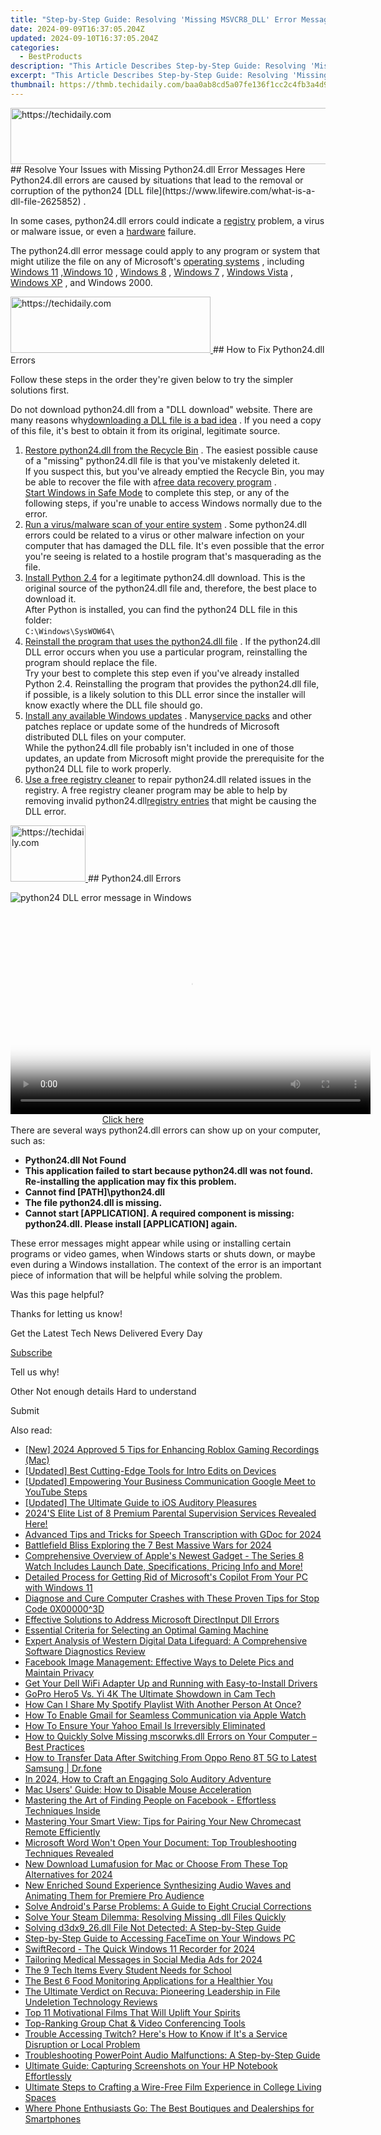 ```yaml
---
title: "Step-by-Step Guide: Resolving 'Missing MSVCR8_DLL' Error Messages Efficiently"
date: 2024-09-09T16:37:05.204Z
updated: 2024-09-10T16:37:05.204Z
categories:
  - BestProducts
description: "This Article Describes Step-by-Step Guide: Resolving 'Missing MSVCR8_DLL' Error Messages Efficiently"
excerpt: "This Article Describes Step-by-Step Guide: Resolving 'Missing MSVCR8_DLL' Error Messages Efficiently"
thumbnail: https://thmb.techidaily.com/baa0ab8cd5a07fe136f1cc2c4fb3a4d9f403c6961da236a4542ceaa49684d0f3.jpg
---
```


<!-- affiliate ads begin -->
<a href="https://ephamedtechinc.pxf.io/c/5597632/2123511/26400" target="_top" id="2123511">
  <img src="//a.impactradius-go.com/display-ad/26400-2123511" border="0" alt="https://techidaily.com" width="728" height="90"/>
</a>
<img height="0" width="0" src="https://ephamedtechinc.pxf.io/i/5597632/2123511/26400" style="position:absolute;visibility:hidden;" border="0" />
<!-- affiliate ads end -->
## Resolve Your Issues with Missing Python24.dll Error Messages Here
 Python24.dll errors are caused by situations that lead to the removal or corruption of the python24 [DLL file](https://www.lifewire.com/what-is-a-dll-file-2625852) .

 In some cases, python24.dll errors could indicate a [registry](https://www.lifewire.com/windows-registry-2625992) problem, a virus or malware issue, or even a [hardware](https://www.lifewire.com/computer-hardware-2625895) failure.

 The python24.dll error message could apply to any program or system that might utilize the file on any of Microsoft's [operating systems](https://www.lifewire.com/operating-systems-2625912) , including ​[Windows 11](https://www.lifewire.com/windows-11-5188930) ,[Windows 10](https://www.lifewire.com/windows-10-2626217) , [Windows 8](https://www.lifewire.com/windows-8-2626235) , [Windows 7](https://www.lifewire.com/windows-7-2626265) , [Windows Vista](https://www.lifewire.com/windows-vista-2626311) , [Windows XP](https://www.lifewire.com/windows-xp-2626354) , and Windows 2000.

<!-- affiliate ads begin -->
<a href="https://aligracehair.sjv.io/c/5597632/2115933/19272" target="_top" id="2115933">
  <img src="//a.impactradius-go.com/display-ad/19272-2115933" border="0" alt="https://techidaily.com" width="320" height="90"/>
</a>
<img height="0" width="0" src="https://aligracehair.sjv.io/i/5597632/2115933/19272" style="position:absolute;visibility:hidden;" border="0" />
<!-- affiliate ads end -->
## How to Fix Python24.dll Errors

 Follow these steps in the order they're given below to try the simpler solutions first.  

 Do not download python24.dll from a "DLL download" website. There are many reasons why[downloading a DLL file is a bad idea](https://www.lifewire.com/important-reasons-not-to-download-dll-files-2624455) . If you need a copy of this file, it's best to obtain it from its original, legitimate source.

1. [Restore python24.dll from the Recycle Bin](https://www.lifewire.com/how-to-restore-deleted-files-from-the-recycle-bin-2624515) . The easiest possible cause of a "missing" python24.dll file is that you've mistakenly deleted it.  
 If you suspect this, but you've already emptied the Recycle Bin, you may be able to recover the file with a[free data recovery program](https://www.lifewire.com/free-data-recovery-software-tools-2622893) .  
[Start Windows in Safe Mode](https://www.lifewire.com/how-do-i-start-windows-in-safe-mode-2624480) to complete this step, or any of the following steps, if you're unable to access Windows normally due to the error.
2. [Run a virus/malware scan of your entire system](https://www.lifewire.com/properly-scan-your-computer-for-viruses-and-other-malware-2624526) . Some python24.dll errors could be related to a virus or other malware infection on your computer that has damaged the DLL file. It's even possible that the error you're seeing is related to a hostile program that's masquerading as the file.
3. [Install Python 2.4](https://www.python.org/download/releases/2.4/) for a legitimate python24.dll download. This is the original source of the python24.dll file and, therefore, the best place to download it.  
 After Python is installed, you can find the python24 DLL file in this folder:  
 `C:\Windows\SysWOW64\`
4. [Reinstall the program that uses the python24.dll file](https://www.lifewire.com/what-is-the-proper-way-to-reinstall-a-software-program-2624478) . If the python24.dll DLL error occurs when you use a particular program, reinstalling the program should replace the file.  
 Try your best to complete this step even if you've already installed Python 2.4\. Reinstalling the program that provides the python24.dll file, if possible, is a likely solution to this DLL error since the installer will know exactly where the DLL file should go.
5. [Install any available Windows updates](https://www.lifewire.com/how-to-check-for-install-windows-updates-2624596) . Many[service packs](https://www.lifewire.com/what-is-a-service-pack-2626010) and other patches replace or update some of the hundreds of Microsoft distributed DLL files on your computer.  
 While the python24.dll file probably isn't included in one of those updates, an update from Microsoft might provide the prerequisite for the python24 DLL file to work properly.
6. [Use a free registry cleaner](https://www.lifewire.com/free-registry-cleaners-2626176) to repair python24.dll related issues in the registry. A free registry cleaner program may be able to help by removing invalid python24.dll[registry entries](https://www.lifewire.com/what-is-a-registry-key-2625999) that might be causing the DLL error.

<!-- affiliate ads begin -->
<a href="https://aligracehair.sjv.io/c/5597632/2135349/19272" target="_top" id="2135349">
  <img src="//a.impactradius-go.com/display-ad/19272-2135349" border="0" alt="https://techidaily.com" width="120" height="90"/>
</a>
<img height="0" width="0" src="https://aligracehair.sjv.io/i/5597632/2135349/19272" style="position:absolute;visibility:hidden;" border="0" />
<!-- affiliate ads end -->
## Python24.dll Errors

![python24 DLL error message in Windows](https://www.lifewire.com/thmb/OvFy1XUAuSmEz2F3FkECZS3IrGk=/1500x0/filters:no_upscale():max_bytes(150000):strip_icc():format(webp)/python24-dll-error-message-5aafd2ffa9d4f90037de1bf6.png)

<!-- affiliate ads begin -->
<span id="1160850">
					<video width="576" height="324" style="cursor:pointer"
           poster="//a.impactradius-go.com/display-clicktoplayimage/1160850.png"
           onclick="if(!this.playClicked){this.play();this.setAttribute('controls',true);this.playClicked=true;}">
	   <source src="//a.impactradius-go.com/display-ad/14559-1160850">
	   <img src="//a.impactradius-go.com/display-clicktoplayimage/1160850.png" style="border: none; height: 100%; width: 100%; object-fit: contain">
	</video>
	<div style="width:360px;text-align:center"><a href="javascript:window.open(decodeURIComponent('https%3A%2F%2Fpropmoneyinc.pxf.io%2Fc%2F5597632%2F1160850%2F14559'), '_blank');void(0);">Click here</a></div>
</span>
<img height="0" width="0" src="https://imp.pxf.io/i/5597632/1160850/14559" style="position:absolute;visibility:hidden;" border="0" />
<!-- affiliate ads end -->
 There are several ways python24.dll errors can show up on your computer, such as:

* **Python24.dll Not Found**
* **This application failed to start because python24.dll was not found. Re-installing the application may fix this problem.**
* **Cannot find \[PATH\]\\python24.dll**
* **The file python24.dll is missing.**
* **Cannot start \[APPLICATION\]. A required component is missing: python24.dll. Please install \[APPLICATION\] again.**

 These error messages might appear while using or installing certain programs or video games, when Windows starts or shuts down, or maybe even during a Windows installation. The context of the error is an important piece of information that will be helpful while solving the problem.

Was this page helpful?

Thanks for letting us know!

 Get the Latest Tech News Delivered Every Day

[Subscribe](https://www.lifewire.com/#)

Tell us why!

 Other  Not enough details  Hard to understand

 Submit

<ins class="adsbygoogle"
     style="display:block"
     data-ad-format="autorelaxed"
     data-ad-client="ca-pub-7571918770474297"
     data-ad-slot="1223367746"></ins>



<ins class="adsbygoogle"
     style="display:block"
     data-ad-client="ca-pub-7571918770474297"
     data-ad-slot="8358498916"
     data-ad-format="auto"
     data-full-width-responsive="true"></ins>

<span class="atpl-alsoreadstyle">Also read:</span>
<div><ul>
<li><a href="https://desktop-recording.techidaily.com/new-2024-approved-5-tips-for-enhancing-roblox-gaming-recordings-mac/"><u>[New] 2024 Approved 5 Tips for Enhancing Roblox Gaming Recordings (Mac)</u></a></li>
<li><a href="https://extra-resources.techidaily.com/updated-best-cutting-edge-tools-for-intro-edits-on-devices/"><u>[Updated] Best Cutting-Edge Tools for Intro Edits on Devices</u></a></li>
<li><a href="https://youtube-webster.techidaily.com/ed-empowering-your-business-communication-google-meet-to-youtube-steps/"><u>[Updated] Empowering Your Business Communication Google Meet to YouTube Steps</u></a></li>
<li><a href="https://some-guidance.techidaily.com/updated-the-ultimate-guide-to-ios-auditory-pleasures/"><u>[Updated] The Ultimate Guide to iOS Auditory Pleasures</u></a></li>
<li><a href="https://tech-recovery.techidaily.com/1722862316820-2024s-elite-list-of-8-premium-parental-supervision-services-revealed-here/"><u>2024'S Elite List of 8 Premium Parental Supervision Services Revealed Here!</u></a></li>
<li><a href="https://fox-links.techidaily.com/advanced-tips-and-tricks-for-speech-transcription-with-gdoc-for-2024/"><u>Advanced Tips and Tricks for Speech Transcription with GDoc for 2024</u></a></li>
<li><a href="https://remote-screen-capture.techidaily.com/battlefield-bliss-exploring-the-7-best-massive-wars-for-2024/"><u>Battlefield Bliss Exploring the 7 Best Massive Wars for 2024</u></a></li>
<li><a href="https://tech-recovery.techidaily.com/comprehensive-overview-of-apples-newest-gadget-the-series-8-watch-includes-launch-date-specifications-pricing-info-and-more/"><u>Comprehensive Overview of Apple's Newest Gadget - The Series 8 Watch Includes Launch Date, Specifications, Pricing Info and More!</u></a></li>
<li><a href="https://tech-recovery.techidaily.com/detailed-process-for-getting-rid-of-microsofts-copilot-from-your-pc-with-windows-11/"><u>Detailed Process for Getting Rid of Microsoft's Copilot From Your PC with Windows 11</u></a></li>
<li><a href="https://tech-recovery.techidaily.com/diagnose-and-cure-computer-crashes-with-these-proven-tips-for-stop-code-0x000003d/"><u>Diagnose and Cure Computer Crashes with These Proven Tips for Stop Code 0X00000^3D</u></a></li>
<li><a href="https://tech-recovery.techidaily.com/effective-solutions-to-address-microsoft-directinput-dll-errors/"><u>Effective Solutions to Address Microsoft DirectInput Dll Errors</u></a></li>
<li><a href="https://tech-recovery.techidaily.com/essential-criteria-for-selecting-an-optimal-gaming-machine/"><u>Essential Criteria for Selecting an Optimal Gaming Machine</u></a></li>
<li><a href="https://tech-recovery.techidaily.com/1722863728169-expert-analysis-of-western-digital-data-lifeguard-a-comprehensive-software-diagnostics-review/"><u>Expert Analysis of Western Digital Data Lifeguard: A Comprehensive Software Diagnostics Review</u></a></li>
<li><a href="https://tech-recovery.techidaily.com/facebook-image-management-effective-ways-to-delete-pics-and-maintain-privacy/"><u>Facebook Image Management: Effective Ways to Delete Pics and Maintain Privacy</u></a></li>
<li><a href="https://win-dash.techidaily.com/get-your-dell-wifi-adapter-up-and-running-with-easy-to-install-drivers/"><u>Get Your Dell WiFi Adapter Up and Running with Easy-to-Install Drivers</u></a></li>
<li><a href="https://vp-tips.techidaily.com/gopro-hero5-vs-yi-4k-the-ultimate-showdown-in-cam-tech/"><u>GoPro Hero5 Vs. Yi 4K The Ultimate Showdown in Cam Tech</u></a></li>
<li><a href="https://tech-recovery.techidaily.com/how-can-i-share-my-spotify-playlist-with-another-person-at-once/"><u>How Can I Share My Spotify Playlist With Another Person At Once?</u></a></li>
<li><a href="https://tech-recovery.techidaily.com/how-to-enable-gmail-for-seamless-communication-via-apple-watch/"><u>How To Enable Gmail for Seamless Communication via Apple Watch</u></a></li>
<li><a href="https://tech-recovery.techidaily.com/how-to-ensure-your-yahoo-email-is-irreversibly-eliminated/"><u>How To Ensure Your Yahoo Email Is Irreversibly Eliminated</u></a></li>
<li><a href="https://tech-recovery.techidaily.com/how-to-quickly-solve-missing-mscorwksdll-errors-on-your-computer-best-practices/"><u>How to Quickly Solve Missing mscorwks.dll Errors on Your Computer – Best Practices</u></a></li>
<li><a href="https://android-transfer.techidaily.com/how-to-transfer-data-after-switching-from-oppo-reno-8t-5g-to-latest-samsung-drfone-by-drfone-transfer-from-android-transfer-from-android/"><u>How to Transfer Data After Switching From Oppo Reno 8T 5G to Latest Samsung | Dr.fone</u></a></li>
<li><a href="https://fox-http.techidaily.com/in-2024-how-to-craft-an-engaging-solo-auditory-adventure/"><u>In 2024, How to Craft an Engaging Solo Auditory Adventure</u></a></li>
<li><a href="https://tech-recovery.techidaily.com/mac-users-guide-how-to-disable-mouse-acceleration/"><u>Mac Users' Guide: How to Disable Mouse Acceleration</u></a></li>
<li><a href="https://tech-recovery.techidaily.com/mastering-the-art-of-finding-people-on-facebook-effortless-techniques-inside/"><u>Mastering the Art of Finding People on Facebook - Effortless Techniques Inside</u></a></li>
<li><a href="https://tech-recovery.techidaily.com/mastering-your-smart-view-tips-for-pairing-your-new-chromecast-remote-efficiently/"><u>Mastering Your Smart View: Tips for Pairing Your New Chromecast Remote Efficiently</u></a></li>
<li><a href="https://tech-recovery.techidaily.com/microsoft-word-wont-open-your-document-top-troubleshooting-techniques-revealed/"><u>Microsoft Word Won't Open Your Document: Top Troubleshooting Techniques Revealed</u></a></li>
<li><a href="https://smart-video-editing.techidaily.com/new-download-lumafusion-for-mac-or-choose-from-these-top-alternatives-for-2024/"><u>New Download Lumafusion for Mac or Choose From These Top Alternatives for 2024</u></a></li>
<li><a href="https://voice-adjusting.techidaily.com/new-enriched-sound-experience-synthesizing-audio-waves-and-animating-them-for-premiere-pro-audience/"><u>New Enriched Sound Experience Synthesizing Audio Waves and Animating Them for Premiere Pro Audience</u></a></li>
<li><a href="https://tech-recovery.techidaily.com/solve-androids-parse-problems-a-guide-to-eight-crucial-corrections/"><u>Solve Android's Parse Problems: A Guide to Eight Crucial Corrections</u></a></li>
<li><a href="https://tech-recovery.techidaily.com/1722869732105-solve-your-steam-dilemma-resolving-missing-dll-files-quickly/"><u>Solve Your Steam Dilemma: Resolving Missing .dll Files Quickly</u></a></li>
<li><a href="https://tech-recovery.techidaily.com/solving-d3dx926dll-file-not-detected-a-step-by-step-guide/"><u>Solving d3dx9_26.dll File Not Detected: A Step-by-Step Guide</u></a></li>
<li><a href="https://tech-recovery.techidaily.com/step-by-step-guide-to-accessing-facetime-on-your-windows-pc/"><u>Step-by-Step Guide to Accessing FaceTime on Your Windows PC</u></a></li>
<li><a href="https://digital-screen-recording.techidaily.com/swiftrecord-the-quick-windows-11-recorder-for-2024/"><u>SwiftRecord - The Quick Windows 11 Recorder for 2024</u></a></li>
<li><a href="https://some-skills.techidaily.com/tailoring-medical-messages-in-social-media-ads-for-2024/"><u>Tailoring Medical Messages in Social Media Ads for 2024</u></a></li>
<li><a href="https://tech-recovery.techidaily.com/the-9-tech-items-every-student-needs-for-school/"><u>The 9 Tech Items Every Student Needs for School</u></a></li>
<li><a href="https://tech-recovery.techidaily.com/1722878269803-the-best-6-food-monitoring-applications-for-a-healthier-you/"><u>The Best 6 Food Monitoring Applications for a Healthier You</u></a></li>
<li><a href="https://tech-recovery.techidaily.com/the-ultimate-verdict-on-recuva-pioneering-leadership-in-file-undeletion-technology-reviews/"><u>The Ultimate Verdict on Recuva: Pioneering Leadership in File Undeletion Technology Reviews</u></a></li>
<li><a href="https://tech-recovery.techidaily.com/top-11-motivational-films-that-will-uplift-your-spirits/"><u>Top 11 Motivational Films That Will Uplift Your Spirits</u></a></li>
<li><a href="https://tech-recovery.techidaily.com/top-ranking-group-chat-and-video-conferencing-tools/"><u>Top-Ranking Group Chat & Video Conferencing Tools</u></a></li>
<li><a href="https://tech-recovery.techidaily.com/trouble-accessing-twitch-heres-how-to-know-if-its-a-service-disruption-or-local-problem/"><u>Trouble Accessing Twitch? Here's How to Know if It's a Service Disruption or Local Problem</u></a></li>
<li><a href="https://tech-recovery.techidaily.com/troubleshooting-powerpoint-audio-malfunctions-a-step-by-step-guide/"><u>Troubleshooting PowerPoint Audio Malfunctions: A Step-by-Step Guide</u></a></li>
<li><a href="https://tech-recovery.techidaily.com/ultimate-guide-capturing-screenshots-on-your-hp-notebook-effortlessly/"><u>Ultimate Guide: Capturing Screenshots on Your HP Notebook Effortlessly</u></a></li>
<li><a href="https://tech-recovery.techidaily.com/ultimate-steps-to-crafting-a-wire-free-film-experience-in-college-living-spaces/"><u>Ultimate Steps to Crafting a Wire-Free Film Experience in College Living Spaces</u></a></li>
<li><a href="https://tech-recovery.techidaily.com/where-phone-enthusiasts-go-the-best-boutiques-and-dealerships-for-smartphones/"><u>Where Phone Enthusiasts Go: The Best Boutiques and Dealerships for Smartphones</u></a></li>
</ul></div>

